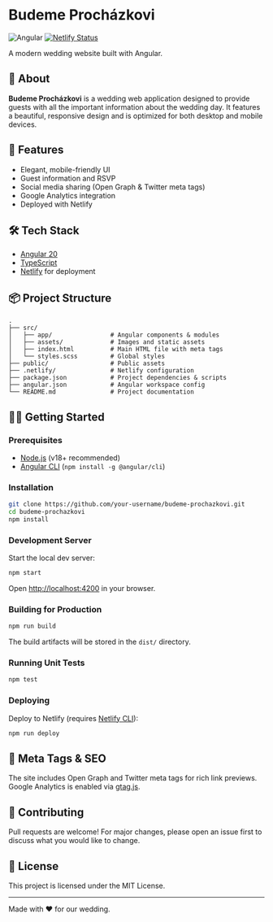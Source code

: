 # Budeme Procházkovi

![Angular](https://img.shields.io/badge/Angular-20.0.0-red?logo=angular)  [![Netlify Status](https://api.netlify.com/api/v1/badges/14e3a8cc-4003-438a-bca5-d40f9301d10f/deploy-status)](https://app.netlify.com/projects/budeme-prochazkovi/deploys)

A modern wedding website built with Angular.

## 🌸 About

**Budeme Procházkovi** is a wedding web application designed to provide guests with all the important information about the wedding day. It features a beautiful, responsive design and is optimized for both desktop and mobile devices.

## 🚀 Features

- Elegant, mobile-friendly UI
- Guest information and RSVP
- Social media sharing (Open Graph & Twitter meta tags)
- Google Analytics integration
- Deployed with Netlify

## 🛠️ Tech Stack

- [Angular 20](https://angular.dev/)
- [TypeScript](https://www.typescriptlang.org/)
- [Netlify](https://www.netlify.com/) for deployment

## 📦 Project Structure

```
.
├── src/
│   ├── app/                # Angular components & modules
│   ├── assets/             # Images and static assets
│   ├── index.html          # Main HTML file with meta tags
│   └── styles.scss         # Global styles
├── public/                 # Public assets
├── .netlify/               # Netlify configuration
├── package.json            # Project dependencies & scripts
├── angular.json            # Angular workspace config
└── README.md               # Project documentation
```

## 🧑‍💻 Getting Started

### Prerequisites

- [Node.js](https://nodejs.org/) (v18+ recommended)
- [Angular CLI](https://angular.dev/tools/cli) (`npm install -g @angular/cli`)

### Installation

```bash
git clone https://github.com/your-username/budeme-prochazkovi.git
cd budeme-prochazkovi
npm install
```

### Development Server

Start the local dev server:

```bash
npm start
```

Open [http://localhost:4200](http://localhost:4200) in your browser.

### Building for Production

```bash
npm run build
```

The build artifacts will be stored in the `dist/` directory.

### Running Unit Tests

```bash
npm test
```

### Deploying

Deploy to Netlify (requires [Netlify CLI](https://docs.netlify.com/cli/get-started/)):

```bash
npm run deploy
```

## 📄 Meta Tags & SEO

The site includes Open Graph and Twitter meta tags for rich link previews.  
Google Analytics is enabled via [gtag.js](https://developers.google.com/analytics/devguides/collection/gtagjs).

## 🤝 Contributing

Pull requests are welcome! For major changes, please open an issue first to discuss what you would like to change.

## 📃 License

This project is licensed under the MIT License.

---

Made with ❤️ for our wedding.
